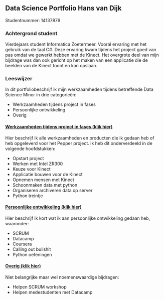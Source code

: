 ## Data Science Portfolio Hans van Dijk
Studentnummer: 14137879

### Achtergrond student
Vierdejaars student Informatica Zoetermeer. Vooral ervaring met het gebruik van de taal C#. Deze ervaring kwam tijdens het project goed van pas omdat we gewerkt hebben met de Kinect. Het overgrote deel van mijn bijdrage was dan ook gericht op het maken van een applicatie die de beelden van de Kinect toont en kan opslaan.

### Leeswijzer
In dit portfoliobeschrijf ik mijn werkzaamheden tijdens betreffende Data Science Minor in drie categorieën:
- Werkzaamheden tijdens project in fases
- Persoonlijke ontwikkeling 
- Overig

#### [Werkzaamheden tijdens project in fases (klik hier)](werkzaamheden.md)
Hier beschrijf ik alle werkzaamheden en producten die ik gedaan heb of heb opgeleverd voor het Pepper project. Ik heb dit onderverdeeld in de volgende hoofdstukken:
- Opstart project
- Werken met Intel ZR300
- Keuze voor Kinect
- Applicatie bouwen voor de Kinect
- Opnemen mensen met Kinect
- Schoonmaken data met python
- Organiseren archiveren data op server
- Python treintje

#### [Persoonlijke ontwikkeling (klik hier)](ontwikkeling.md)
Hier beschrijf ik kort wat ik aan persoonlijke ontwikkeling gedaan heb, waaronder:
- SCRUM
- Datacamp
- Coursera
- Calling out bullshit
- Python oefeningen

#### [Overig (klik hier)](overig.md)
Niet belangrijke maar wel noemenswaardige bijdragen:
- Helpen SCRUM workshop
- Helpen medestudenten met Datacamp
